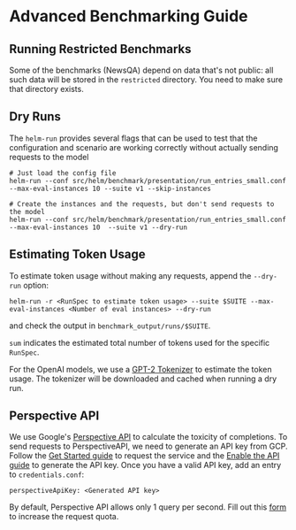 # Advanced Benchmarking Guide

## Running Restricted Benchmarks

Some of the benchmarks (NewsQA) depend on data that's not public: all such data
will be stored in the `restricted` directory.  You need to make sure that
directory exists.

## Dry Runs

The `helm-run` provides several flags that can be used to test that the configuration and scenario are working correctly without actually sending requests to the model

    # Just load the config file
    helm-run --conf src/helm/benchmark/presentation/run_entries_small.conf --max-eval-instances 10 --suite v1 --skip-instances

    # Create the instances and the requests, but don't send requests to the model
    helm-run --conf src/helm/benchmark/presentation/run_entries_small.conf --max-eval-instances 10  --suite v1 --dry-run

## Estimating Token Usage

To estimate token usage without making any requests, append the `--dry-run` option:

    helm-run -r <RunSpec to estimate token usage> --suite $SUITE --max-eval-instances <Number of eval instances> --dry-run

and check the output in `benchmark_output/runs/$SUITE`.

`sum` indicates the estimated total number of tokens used for the specific `RunSpec`.

For the OpenAI models, we use a
[GPT-2 Tokenizer](https://github.com/stanford-crfm/benchmarking/blob/master/src/helm/proxy/tokenizer/openai_token_counter.py#L12)
to estimate the token usage. The tokenizer will be downloaded and cached when running a dry run.

## Perspective API

We use Google's [Perspective API](https://www.perspectiveapi.com) to calculate the toxicity of completions.
To send requests to PerspectiveAPI, we need to generate an API key from GCP. Follow the
[Get Started guide](https://developers.perspectiveapi.com/s/docs-get-started)
to request the service and the [Enable the API guide](https://developers.perspectiveapi.com/s/docs-enable-the-api)
to generate the API key. Once you have a valid API key, add an entry to `credentials.conf`:

```
perspectiveApiKey: <Generated API key>
```

By default, Perspective API allows only 1 query per second. Fill out this
[form](https://developers.perspectiveapi.com/s/request-quota-increase) to increase the request quota.
